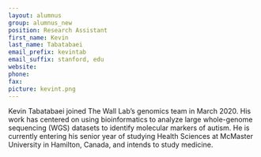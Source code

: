 ```yaml
---
layout: alumnus
group: alumnus_new
position: Research Assistant
first_name: Kevin
last_name: Tabatabaei
email_prefix: kevintab
email_suffix: stanford, edu
website:
phone:
fax:
picture: kevint.png
---
```


Kevin Tabatabaei joined The Wall Lab’s genomics team in March 2020. His work has centered on using bioinformatics to analyze large whole-genome sequencing (WGS) datasets to identify molecular markers of autism. He is currently entering his senior year of studying Health Sciences at McMaster University in Hamilton, Canada, and intends to study medicine.
